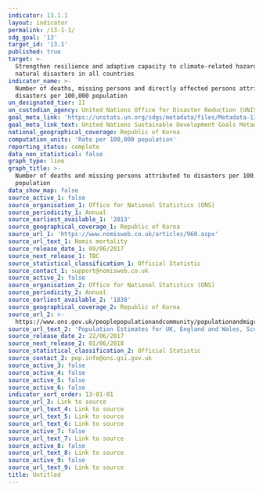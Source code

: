```yaml
---
indicator: 13.1.1
layout: indicator
permalink: /13-1-1/
sdg_goal: '13'
target_id: '13.1'
published: true
target: >-
  Strengthen resilience and adaptive capacity to climate-related hazards and
  natural disasters in all countries
indicator_name: >-
  Number of deaths, missing persons and directly affected persons attributed to
  disasters per 100,000 population
un_designated_tier: II
un_custodian_agency: United Nations Office for Disaster Reduction (UNISDR)
goal_meta_link: 'https://unstats.un.org/sdgs/metadata/files/Metadata-13-01-01.pdf'
goal_meta_link_text: United Nations Sustainable Development Goals Metadata (PDF 224 KB)
national_geographical_coverage: Republic of Korea
computation_units: 'Rate per 100,000 population'
reporting_status: complete
data_non_statistical: false
graph_type: line
graph_title: >-
  Number of deaths and missing persons attributed to disasters per 100,000
  population
data_show_map: false
source_active_1: false
source_organisation_1: Office for National Statistics (ONS)
source_periodicity_1: Annual
source_earliest_available_1: '2013'
source_geographical_coverage_1: Republic of Korea
source_url_1: 'https://www.nomisweb.co.uk/articles/960.aspx'
source_url_text_1: Nomis mortality
source_release_date_1: 09/06/2017
source_next_release_1: TBC
source_statistical_classification_1: Official Statistic
source_contact_1: support@nomisweb.co.uk
source_active_2: false
source_organisation_2: Office for National Statistics (ONS)
source_periodicity_2: Annual
source_earliest_available_2: '1838'
source_geographical_coverage_2: Republic of Korea
source_url_2: >-
  https://www.ons.gov.uk/peoplepopulationandcommunity/populationandmigration/populationestimates/datasets/populationestimatesforukenglandandwalesscotlandandnorthernireland
source_url_text_2: 'Population Estimates for UK, England and Wales, Scotland and Northern Ireland'
source_release_date_2: 22/06/2017
source_next_release_2: 01/06/2018
source_statistical_classification_2: Official Statistic
source_contact_2: pop.info@ons.gsi.gov.uk
source_active_3: false
source_active_4: false
source_active_5: false
source_active_6: false
indicator_sort_order: 13-01-01
source_url_3: Link to source
source_url_text_4: Link to source
source_url_text_5: Link to source
source_url_text_6: Link to source
source_active_7: false
source_url_text_7: Link to source
source_active_8: false
source_url_text_8: Link to source
source_active_9: false
source_url_text_9: Link to source
title: Untitled
---
```


